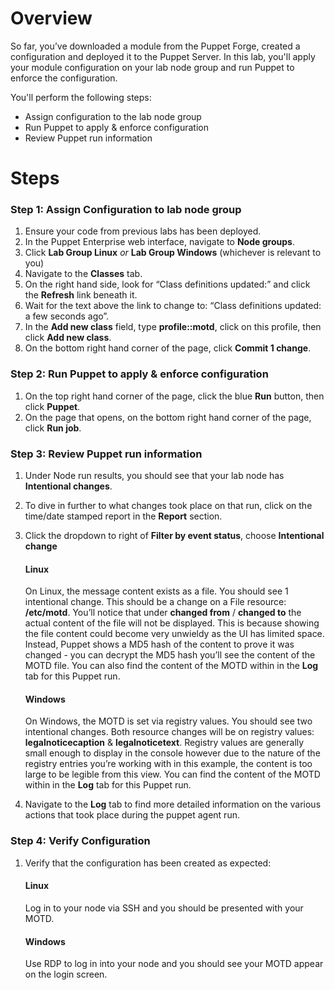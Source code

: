 # Overview

So far, you’ve downloaded a module from the Puppet Forge, created a configuration and deployed it to the Puppet Server. In this lab, you'll apply your module configuration on your lab node group and run Puppet to enforce the configuration.

You'll perform the following steps:

* Assign configuration to the lab node group
* Run Puppet to apply & enforce configuration
* Review Puppet run information

# Steps

### Step 1: Assign Configuration to lab node group

1. Ensure your code from previous labs has been deployed.
2. In the Puppet Enterprise web interface, navigate to **Node groups**.
3. Click **Lab Group Linux** _or_ **Lab Group Windows** (whichever is relevant to you)
4. Navigate to the **Classes** tab.
5. On the right hand side, look for “Class definitions updated:” and click the **Refresh** link beneath it.
6. Wait for the text above the link to change to: “Class definitions updated: a few seconds ago”.
7. In the **Add new class** field, type **profile::motd**, click on this profile, then click **Add new class**.
8. On the bottom right hand corner of the page, click **Commit 1 change**.

### Step 2: Run Puppet to apply & enforce configuration

1. On the top right hand corner of the page, click the blue **Run** button, then click **Puppet**.
2. On the page that opens, on the bottom right hand corner of the page, click **Run job**.

### Step 3: Review Puppet run information

1. Under Node run results, you should see that your lab node has **Intentional changes**.
2. To dive in further to what changes took place on that run, click on the time/date stamped report in the **Report** section.
3. Click the dropdown to right of **Filter by event status**, choose **Intentional change**

    #### Linux 

    On Linux, the message content exists as a file. You should see 1 intentional change. This should be a change on a File resource: **/etc/motd**. You’ll notice that under **changed from** / **changed to** the actual content of the file will not be displayed. This is because showing the file content could become very unwieldy as the UI has limited space. Instead, Puppet shows a MD5 hash of the content to prove it was changed - you can decrypt the MD5 hash you’ll see the content of the MOTD file. You can also find the content of the MOTD within in the **Log** tab for this Puppet run.


    #### Windows 

    On Windows, the MOTD is set via registry values. You should see two intentional changes. Both resource changes will be on registry values: **legalnoticecaption** & **legalnoticetext**. Registry values are generally small enough to display in the console however due to the nature of the registry entries you’re working with in this example, the content is too large to be legible from this view. You can find the content of the MOTD within in the **Log** tab for this Puppet run.


4. Navigate to the **Log** tab to find more detailed information on the various actions that took place during the puppet agent run. 

### Step 4: Verify Configuration

1. Verify that the configuration has been created as expected:

    #### Linux 

    Log in to your node via SSH and you should be presented with your MOTD. 

    #### Windows 

    Use RDP to log in into your node and you should see your MOTD appear on the login screen.
